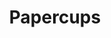 ---
draft: false
title: Papercups
content:
  id: papercups
  name: Papercups
  website: https://papercups.io/
  short_description: Papercups is a open-source live customer chat
---